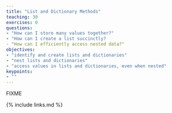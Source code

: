 ```yaml
---
title: "List and Dictionary Methods"
teaching: 30
exercises: 0
questions:
- "How can I store many values together?"
- "How can I create a list succinctly?
- "How can I efficiently access nested data?"
objectives:
- "identify and create lists and dictionaries"
- "nest lists and dictionaries"
- "access values in lists and dictionaries, even when nested"
keypoints:
- ""
---
```

FIXME

{% include links.md %}